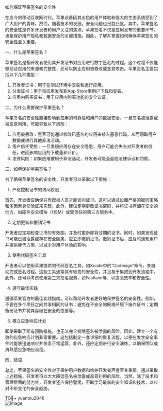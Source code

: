 如何保证苹果签名的安全性

在当今的移动互联网时代，苹果设备因其出色的用户体验和强大的生态系统受到了广大用户的青睐。然而，随着技术的发展，安全问题也日益凸显。其中，苹果签名的安全性是许多开发者和用户关注的焦点。苹果签名不仅是应用发布的重要环节，也是保护用户隐私和数据安全的关键措施。因此，了解并掌握如何确保苹果签名的安全性至关重要。

一、什么是苹果签名？

苹果签名是指开发者使用其开发证书对应用进行数字签名的过程。这个过程不仅能够验证应用的来源和完整性，还可以防止应用被篡改或恶意攻击。苹果签名主要包括以下几种类型：

1. 开发者证书：用于在测试环境中安装和运行应用。
2. 分发证书：用于将应用发布到App Store供用户下载和安装。
3. 应用内购买证书：用于应用内购买功能的安全认证。

二、为什么需要保护苹果签名？

苹果签名的安全性直接影响到应用的可靠性和用户的数据安全。一旦签名被泄露或被恶意利用，可能导致以下风险：

1. 应用被篡改：黑客可能通过修改已签名的应用来植入恶意代码，从而窃取用户数据或进行其他非法活动。
2. 用户信任受损：一旦发现应用存在安全隐患，用户可能会失去对开发者的信任，进而影响应用的下载量和评价。
3. 法律风险：如果应用被用于非法活动，开发者可能会面临法律诉讼和罚款。

三、如何保护苹果签名？

为了确保苹果签名的安全性，开发者可以采取以下措施：

1. 严格控制证书的访问权限

首先，开发者应确保只有授权人员才能访问证书。这可以通过设置严格的密码策略和多因素身份验证来实现。此外，建议定期更改证书密码，并将证书存储在安全的地方，如硬件安全模块（HSM）或受信任的第三方服务中。

2. 定期更新和撤销证书

开发者应定期检查证书的有效期，并及时更新即将过期的证书。同时，如果发现证书可能已被泄露或存在安全隐患，应立即撤销证书。撤销证书后，应及时通知用户并提供替代方案，以减少对用户体验的影响。

3. 使用代码签名工具

开发者可以使用苹果提供的代码签名工具，如Xcode中的“Codesign”命令，来自动完成签名过程。这些工具通常具有较高的安全性，并且易于集成到开发流程中。此外，还可以考虑使用第三方签名服务，如Fastlane等，以提高效率和安全性。

4. 遵守最佳实践

遵循苹果官方的最佳实践指南，可以帮助开发者更好地保护签名的安全性。例如，不要在多个项目之间共享相同的证书；避免在不安全的网络环境下操作证书；定期备份证书并将其存储在安全的位置等。

5. 建立应急响应计划

即使采取了所有预防措施，也无法完全排除签名被泄露的风险。因此，建立一个有效的应急响应计划非常重要。这包括制定一套详细的恢复流程，以便在发生安全事件时能够迅速响应并恢复正常运营。此外，还应定期进行安全演练，以确保团队成员熟悉应急响应流程。

四、结语

总之，苹果签名的安全性对于保护用户数据和维护开发者声誉至关重要。通过采取上述措施，开发者可以大大降低签名被泄露或恶意利用的风险。当然，除了技术和管理层面的努力外，开发者还应保持警惕，不断学习最新的安全知识和技术，以应对不断变化的安全威胁。

TG💪+ yuantou2048  
![Image](https://github.com/user-attachments/assets/b096be7b-4918-425d-a280-69484dc5cd6f)
